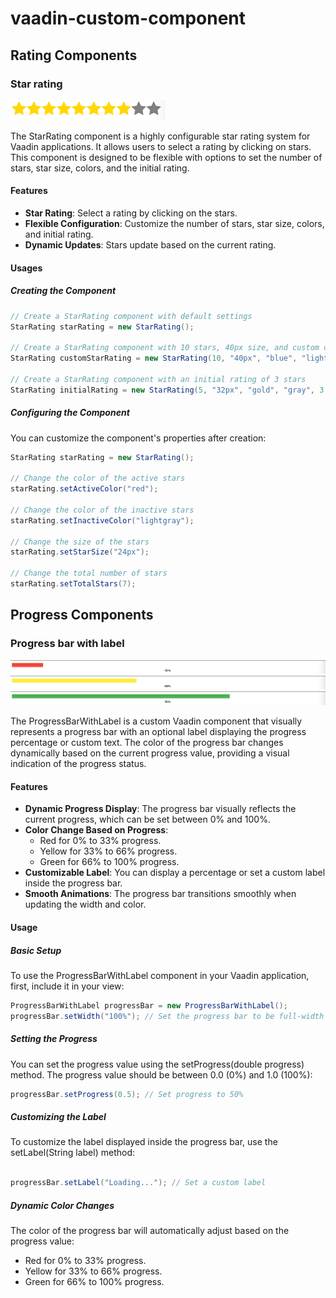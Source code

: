 # vaadin-custom-component
## Rating Components
### Star rating
![starRating.png](images/starRating.png)

The StarRating component is a highly configurable star rating system for Vaadin applications. It allows users to select a rating by clicking on stars. This component is designed to be flexible with options to set the number of stars, star size, colors, and the initial rating.
#### Features
* **Star Rating**: Select a rating by clicking on the stars.
* **Flexible Configuration**: Customize the number of stars, star size, colors, and initial rating.
* **Dynamic Updates**: Stars update based on the current rating.

#### Usages
##### Creating the Component
```java
// Create a StarRating component with default settings
StarRating starRating = new StarRating();

// Create a StarRating component with 10 stars, 40px size, and custom colors
StarRating customStarRating = new StarRating(10, "40px", "blue", "lightgray");

// Create a StarRating component with an initial rating of 3 stars
StarRating initialRating = new StarRating(5, "32px", "gold", "gray", 3.0);
```

##### Configuring the Component
You can customize the component's properties after creation:
```java
StarRating starRating = new StarRating();

// Change the color of the active stars
starRating.setActiveColor("red");

// Change the color of the inactive stars
starRating.setInactiveColor("lightgray");

// Change the size of the stars
starRating.setStarSize("24px");

// Change the total number of stars
starRating.setTotalStars(7);
```

## Progress Components
### Progress bar with label
![progress1.png](images/progress1.png)
![progress2.png](images/progress2.png)
![progress3.png](images/progress3.png)

The ProgressBarWithLabel is a custom Vaadin component that visually represents a progress bar with an optional label displaying the progress percentage or custom text. The color of the progress bar changes dynamically based on the current progress value, providing a visual indication of the progress status.
#### Features
* **Dynamic Progress Display**: The progress bar visually reflects the current progress, which can be set between 0% and 100%.
* **Color Change Based on Progress**:
  * Red for 0% to 33% progress.
  * Yellow for 33% to 66% progress.
  * Green for 66% to 100% progress.
* **Customizable Label**: You can display a percentage or set a custom label inside the progress bar.
* **Smooth Animations**: The progress bar transitions smoothly when updating the width and color.

#### Usage
##### Basic Setup
To use the ProgressBarWithLabel component in your Vaadin application, first, include it in your view:

```java
ProgressBarWithLabel progressBar = new ProgressBarWithLabel();
progressBar.setWidth("100%"); // Set the progress bar to be full-width
```
##### Setting the Progress
You can set the progress value using the setProgress(double progress) method. The progress value should be between 0.0 (0%) and 1.0 (100%):
```java
progressBar.setProgress(0.5); // Set progress to 50%
```
##### Customizing the Label
To customize the label displayed inside the progress bar, use the setLabel(String label) method:
```java

progressBar.setLabel("Loading..."); // Set a custom label
```
##### Dynamic Color Changes
The color of the progress bar will automatically adjust based on the progress value:
* Red for 0% to 33% progress.
* Yellow for 33% to 66% progress.
* Green for 66% to 100% progress.